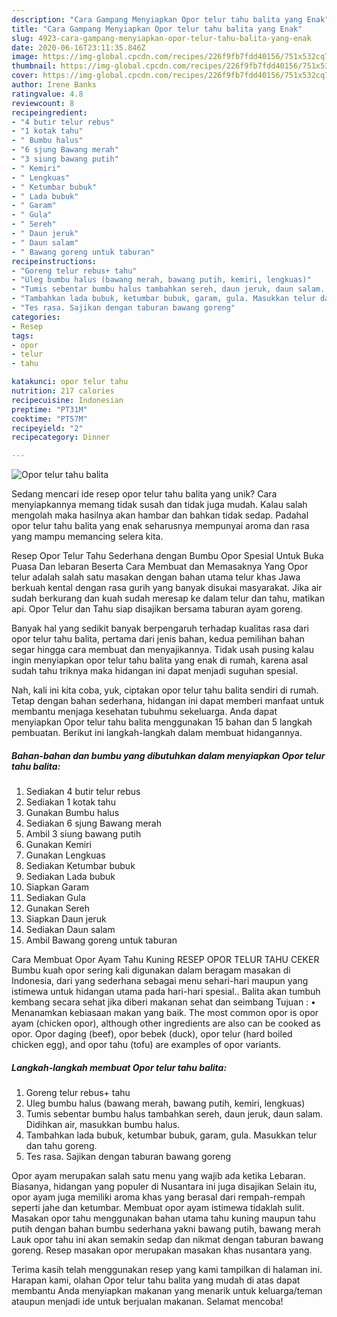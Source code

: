 ```yaml
---
description: "Cara Gampang Menyiapkan Opor telur tahu balita yang Enak"
title: "Cara Gampang Menyiapkan Opor telur tahu balita yang Enak"
slug: 4923-cara-gampang-menyiapkan-opor-telur-tahu-balita-yang-enak
date: 2020-06-16T23:11:35.846Z
image: https://img-global.cpcdn.com/recipes/226f9fb7fdd40156/751x532cq70/opor-telur-tahu-balita-foto-resep-utama.jpg
thumbnail: https://img-global.cpcdn.com/recipes/226f9fb7fdd40156/751x532cq70/opor-telur-tahu-balita-foto-resep-utama.jpg
cover: https://img-global.cpcdn.com/recipes/226f9fb7fdd40156/751x532cq70/opor-telur-tahu-balita-foto-resep-utama.jpg
author: Irene Banks
ratingvalue: 4.8
reviewcount: 8
recipeingredient:
- "4 butir telur rebus"
- "1 kotak tahu"
- " Bumbu halus"
- "6 sjung Bawang merah"
- "3 siung bawang putih"
- " Kemiri"
- " Lengkuas"
- " Ketumbar bubuk"
- " Lada bubuk"
- " Garam"
- " Gula"
- " Sereh"
- " Daun jeruk"
- " Daun salam"
- " Bawang goreng untuk taburan"
recipeinstructions:
- "Goreng telur rebus+ tahu"
- "Uleg bumbu halus (bawang merah, bawang putih, kemiri, lengkuas)"
- "Tumis sebentar bumbu halus tambahkan sereh, daun jeruk, daun salam. Didihkan air, masukkan bumbu halus."
- "Tambahkan lada bubuk, ketumbar bubuk, garam, gula. Masukkan telur dan tahu goreng."
- "Tes rasa. Sajikan dengan taburan bawang goreng"
categories:
- Resep
tags:
- opor
- telur
- tahu

katakunci: opor telur tahu 
nutrition: 217 calories
recipecuisine: Indonesian
preptime: "PT31M"
cooktime: "PT57M"
recipeyield: "2"
recipecategory: Dinner

---
```



![Opor telur tahu balita](https://img-global.cpcdn.com/recipes/226f9fb7fdd40156/751x532cq70/opor-telur-tahu-balita-foto-resep-utama.jpg)

Sedang mencari ide resep opor telur tahu balita yang unik? Cara menyiapkannya memang tidak susah dan tidak juga mudah. Kalau salah mengolah maka hasilnya akan hambar dan bahkan tidak sedap. Padahal opor telur tahu balita yang enak seharusnya mempunyai aroma dan rasa yang mampu memancing selera kita.

Resep Opor Telur Tahu Sederhana dengan Bumbu Opor Spesial Untuk Buka Puasa Dan lebaran Beserta Cara Membuat dan Memasaknya Yang Opor telur adalah salah satu masakan dengan bahan utama telur khas Jawa berkuah kental dengan rasa gurih yang banyak disukai masyarakat. Jika air sudah berkurang dan kuah sudah meresap ke dalam telur dan tahu, matikan api. Opor Telur dan Tahu siap disajikan bersama taburan ayam goreng.

Banyak hal yang sedikit banyak berpengaruh terhadap kualitas rasa dari opor telur tahu balita, pertama dari jenis bahan, kedua pemilihan bahan segar hingga cara membuat dan menyajikannya. Tidak usah pusing kalau ingin menyiapkan opor telur tahu balita yang enak di rumah, karena asal sudah tahu triknya maka hidangan ini dapat menjadi suguhan spesial.


Nah, kali ini kita coba, yuk, ciptakan opor telur tahu balita sendiri di rumah. Tetap dengan bahan sederhana, hidangan ini dapat memberi manfaat untuk membantu menjaga kesehatan tubuhmu sekeluarga. Anda dapat menyiapkan Opor telur tahu balita menggunakan 15 bahan dan 5 langkah pembuatan. Berikut ini langkah-langkah dalam membuat hidangannya.

<!--inarticleads1-->

##### Bahan-bahan dan bumbu yang dibutuhkan dalam menyiapkan Opor telur tahu balita:

1. Sediakan 4 butir telur rebus
1. Sediakan 1 kotak tahu
1. Gunakan  Bumbu halus
1. Sediakan 6 sjung Bawang merah
1. Ambil 3 siung bawang putih
1. Gunakan  Kemiri
1. Gunakan  Lengkuas
1. Sediakan  Ketumbar bubuk
1. Sediakan  Lada bubuk
1. Siapkan  Garam
1. Sediakan  Gula
1. Gunakan  Sereh
1. Siapkan  Daun jeruk
1. Sediakan  Daun salam
1. Ambil  Bawang goreng untuk taburan


Cara Membuat Opor Ayam Tahu Kuning  RESEP OPOR TELUR TAHU CEKER Bumbu kuah opor sering kali digunakan dalam beragam masakan di Indonesia, dari yang sederhana sebagai menu sehari-hari maupun yang istimewa untuk hidangan utama pada hari-hari spesial.. Balita akan tumbuh kembang secara sehat jika diberi makanan sehat dan seimbang Tujuan : • Menanamkan kebiasaan makan yang baik. The most common opor is opor ayam (chicken opor), although other ingredients are also can be cooked as opor. Opor daging (beef), opor bebek (duck), opor telur (hard boiled chicken egg), and opor tahu (tofu) are examples of opor variants. 

<!--inarticleads2-->

##### Langkah-langkah membuat Opor telur tahu balita:

1. Goreng telur rebus+ tahu
1. Uleg bumbu halus (bawang merah, bawang putih, kemiri, lengkuas)
1. Tumis sebentar bumbu halus tambahkan sereh, daun jeruk, daun salam. Didihkan air, masukkan bumbu halus.
1. Tambahkan lada bubuk, ketumbar bubuk, garam, gula. Masukkan telur dan tahu goreng.
1. Tes rasa. Sajikan dengan taburan bawang goreng


Opor ayam merupakan salah satu menu yang wajib ada ketika Lebaran. Biasanya, hidangan yang populer di Nusantara ini juga disajikan Selain itu, opor ayam juga memiliki aroma khas yang berasal dari rempah-rempah seperti jahe dan ketumbar. Membuat opor ayam istimewa tidaklah sulit. Masakan opor tahu menggunakan bahan utama tahu kuning maupun tahu putih dengan bahan bumbu sederhana yakni bawang putih, bawang merah Lauk opor tahu ini akan semakin sedap dan nikmat dengan taburan bawang goreng. Resep masakan opor merupakan masakan khas nusantara yang. 

Terima kasih telah menggunakan resep yang kami tampilkan di halaman ini. Harapan kami, olahan Opor telur tahu balita yang mudah di atas dapat membantu Anda menyiapkan makanan yang menarik untuk keluarga/teman ataupun menjadi ide untuk berjualan makanan. Selamat mencoba!
